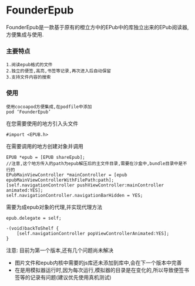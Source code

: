 # FounderEpub

FounderEpub是一款基于原有的橙立方中的EPub中的库独立出来的EPub阅读器,方便集成与使用.

### 主要特点

	1.阅读epub格式的文件
	2.独立的便签,高亮,书签等记录,再次进入后自动保留
	3.支持文件内容的搜索
	
### 使用

	使用cocoapod方便集成,在podfile中添加
	pod ‘FounderEpub’

在您需要使用的地方引入头文件 

	#import <EPUB.h>

在需要调用的地方创建对象并调用

```
EPUB *epub = [EPUB shareEpub];
//注意,这个地方传入的path为epub解压后的主文件目录,需要在沙盒中,bundle目录中是不行的
EPubMainViewController *mainController = [epub epubMainViewControllerWithFilePath:path]; 
[self.navigationController pushViewController:mainController animated:YES];
self.navigationController.navigationBarHidden = YES;
```

需要为成epub对象的代理,并实现代理方法

```	
epub.delegate = self;

-(void)backToShelf {
    [self.navigationController popViewControllerAnimated:YES];
}
```

注意: 目前为第一个版本,还有几个问题尚未解决

* 图片文件和epub内核中需要的js库还未添加到库中,会在下一个版本中完善
* 在是用模拟器运行时,因为每次运行,模拟器的目录是在变化的,所以导致便签书签等的记录有问题(建议优先使用真机测试)

